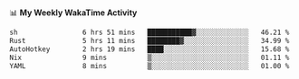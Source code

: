 <!--
**stamp711/stamp711** is a ✨ _special_ ✨ repository because its `README.md` (this file) appears on your GitHub profile.

Here are some ideas to get you started:

- 🔭 I’m currently working on ...
- 🌱 I’m currently learning ...
- 👯 I’m looking to collaborate on ...
- 🤔 I’m looking for help with ...
- 💬 Ask me about ...
- 📫 How to reach me: ...
- 😄 Pronouns: ...
- ⚡ Fun fact: ...
-->

📊 **My Weekly WakaTime Activity**

<!--START_SECTION:waka-->

```txt
sh                6 hrs 51 mins   ███████████▓░░░░░░░░░░░░░   46.21 %
Rust              5 hrs 11 mins   ████████▓░░░░░░░░░░░░░░░░   34.99 %
AutoHotkey        2 hrs 19 mins   ████░░░░░░░░░░░░░░░░░░░░░   15.68 %
Nix               9 mins          ▒░░░░░░░░░░░░░░░░░░░░░░░░   01.11 %
YAML              8 mins          ▒░░░░░░░░░░░░░░░░░░░░░░░░   01.00 %
```

<!--END_SECTION:waka-->

